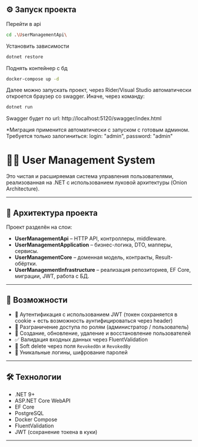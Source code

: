 ## ⚙️ Запуск проекта
Перейти в api
```bash
cd .\UserManagementApi\
```
Установить зависимости
```bash
dotnet restore
```
Поднять контейнер с бд
```bash
docker-compose up -d
```
Далее можно запускать проект, через Rider/Visual Studio автоматически откроется браузер со swagger.
Иначе, через команду:
```bash
dotnet run
```
Swagger будет по url: http://localhost:5120/swagger/index.html

*Миграция применится автоматически с запуском с готовым админом. Требуется только залогиниться: login: "admin", password: "admin"

# 🧑‍💼 User Management System

Это чистая и расширяемая система управления пользователями, реализованная на .NET с использованием луковой архитектуры (Onion Architecture).

---

## 📐 Архитектура проекта

Проект разделён на слои:

- **UserManagementApi** – HTTP API, контроллеры, middleware.
- **UserManagementApplication** – бизнес-логика, DTO, мапперы, сервисы.
- **UserManagementCore** – доменная модель, контракты, Result-обёртки.
- **UserManagementInfrastructure** – реализация репозиториев, EF Core, миграции, JWT, работа с БД.

---

## 🚀 Возможности

- 🔐 Аутентификация с использованием JWT (токен сохраняется в cookie + есть возможность аунтифицироваться через header)
- 👤 Разграничение доступа по ролям (администратор / пользователь)
- 📝 Создание, обновление, удаление и восстановление пользователей
- ✅ Валидация входных данных через FluentValidation
- 🧠 Soft delete через поля `RevokedOn` и `RevokedBy`
- 🔁 Уникальные логины, шифрование паролей

---

## 🛠️ Технологии

- .NET 9+
- ASP.NET Core WebAPI
- EF Core
- PostgreSQL
- Docker Compose
- FluentValidation
- JWT (сохранение токена в куки)
  
---
